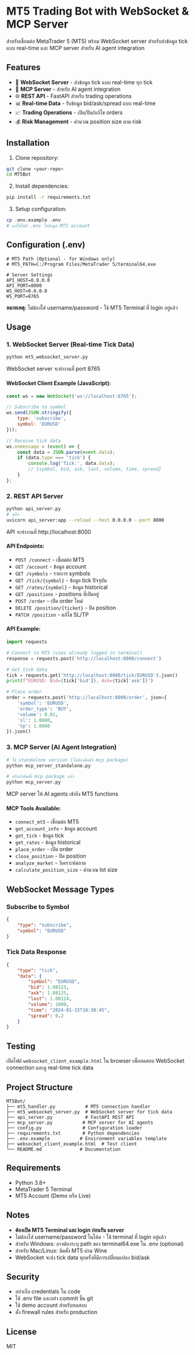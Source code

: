 # MT5 Trading Bot with WebSocket & MCP Server

สำหรับเชื่อมต่อ MetaTrader 5 (MT5) พร้อม WebSocket server สำหรับส่งข้อมูล tick แบบ real-time และ MCP server สำหรับ AI agent integration

## Features

- 🚀 **WebSocket Server** - ส่งข้อมูล tick แบบ real-time ทุก tick
- 🤖 **MCP Server** - สำหรับ AI agent integration
- 🌐 **REST API** - FastAPI สำหรับ trading operations
- 📊 **Real-time Data** - รับข้อมูล bid/ask/spread แบบ real-time
- 📈 **Trading Operations** - เปิด/ปิด/แก้ไข orders
- 💰 **Risk Management** - คำนวณ position size ตาม risk

## Installation

1. Clone repository:
```bash
git clone <your-repo>
cd MT5Bot
```

2. Install dependencies:
```bash
pip install -r requirements.txt
```

3. Setup configuration:
```bash
cp .env.example .env
# แก้ไขไฟล์ .env ใส่ข้อมูล MT5 account
```

## Configuration (.env)

```env
# MT5 Path (Optional - for Windows only)
# MT5_PATH=C:/Program Files/MetaTrader 5/terminal64.exe

# Server Settings
API_HOST=0.0.0.0
API_PORT=8000
WS_HOST=0.0.0.0
WS_PORT=8765
```

**หมายเหตุ:** ไม่ต้องใส่ username/password - ใช้ MT5 Terminal ที่ login อยู่แล้ว

## Usage

### 1. WebSocket Server (Real-time Tick Data)

```bash
python mt5_websocket_server.py
```

WebSocket server จะทำงานที่ port 8765

#### WebSocket Client Example (JavaScript):

```javascript
const ws = new WebSocket('ws://localhost:8765');

// Subscribe to symbol
ws.send(JSON.stringify({
    type: 'subscribe',
    symbol: 'EURUSD'
}));

// Receive tick data
ws.onmessage = (event) => {
    const data = JSON.parse(event.data);
    if (data.type === 'tick') {
        console.log('Tick:', data.data);
        // {symbol, bid, ask, last, volume, time, spread}
    }
};
```

### 2. REST API Server

```bash
python api_server.py
# หรือ
uvicorn api_server:app --reload --host 0.0.0.0 --port 8000
```

API จะทำงานที่ http://localhost:8000

#### API Endpoints:

- `POST /connect` - เชื่อมต่อ MT5
- `GET /account` - ข้อมูล account
- `GET /symbols` - รายการ symbols
- `GET /tick/{symbol}` - ข้อมูล tick ปัจจุบัน
- `GET /rates/{symbol}` - ข้อมูล historical
- `GET /positions` - positions ที่เปิดอยู่
- `POST /order` - เปิด order ใหม่
- `DELETE /position/{ticket}` - ปิด position
- `PATCH /position` - แก้ไข SL/TP

#### API Example:

```python
import requests

# Connect to MT5 (uses already logged in terminal)
response = requests.post('http://localhost:8000/connect')

# Get tick data
tick = requests.get('http://localhost:8000/tick/EURUSD').json()
print(f"EURUSD: Bid={tick['bid']}, Ask={tick['ask']}")

# Place order
order = requests.post('http://localhost:8000/order', json={
    'symbol': 'EURUSD',
    'order_type': 'BUY',
    'volume': 0.01,
    'sl': 1.0800,
    'tp': 1.0900
}).json()
```

### 3. MCP Server (AI Agent Integration)

```bash
# ใช้ standalone version (ไม่ต้องติดตั้ง mcp package)
python mcp_server_standalone.py

# หรือถ้าติดตั้ง mcp package แล้ว
python mcp_server.py
```

MCP server ให้ AI agents เข้าถึง MT5 functions

#### MCP Tools Available:

- `connect_mt5` - เชื่อมต่อ MT5
- `get_account_info` - ข้อมูล account
- `get_tick` - ข้อมูล tick
- `get_rates` - ข้อมูล historical
- `place_order` - เปิด order
- `close_position` - ปิด position
- `analyze_market` - วิเคราะห์ตลาด
- `calculate_position_size` - คำนวณ lot size

## WebSocket Message Types

### Subscribe to Symbol
```json
{
    "type": "subscribe",
    "symbol": "EURUSD"
}
```

### Tick Data Response
```json
{
    "type": "tick",
    "data": {
        "symbol": "EURUSD",
        "bid": 1.08123,
        "ask": 1.08125,
        "last": 1.08124,
        "volume": 1000,
        "time": "2024-01-15T10:30:45",
        "spread": 0.2
    }
}
```

## Testing

เปิดไฟล์ `websocket_client_example.html` ใน browser เพื่อทดสอบ WebSocket connection และดู real-time tick data

## Project Structure

```
MT5Bot/
├── mt5_handler.py           # MT5 connection handler
├── mt5_websocket_server.py  # WebSocket server for tick data
├── api_server.py            # FastAPI REST API
├── mcp_server.py           # MCP server for AI agents
├── config.py               # Configuration loader
├── requirements.txt        # Python dependencies
├── .env.example           # Environment variables template
├── websocket_client_example.html  # Test client
└── README.md              # Documentation
```

## Requirements

- Python 3.8+
- MetaTrader 5 Terminal
- MT5 Account (Demo หรือ Live)

## Notes

- **ต้องเปิด MT5 Terminal และ login ก่อนรัน server**
- ไม่ต้องใส่ username/password ในโค้ด - ใช้ terminal ที่ login อยู่แล้ว
- สำหรับ Windows: อาจต้องระบุ path ของ terminal64.exe ใน .env (optional)
- สำหรับ Mac/Linux: ติดตั้ง MT5 ผ่าน Wine
- WebSocket จะส่ง tick data ทุกครั้งที่มีการเปลี่ยนแปลง bid/ask

## Security

- อย่าเก็บ credentials ใน code
- ใช้ .env file และอย่า commit ขึ้น git
- ใช้ demo account สำหรับทดสอบ
- ตั้ง firewall rules สำหรับ production

## License

MIT